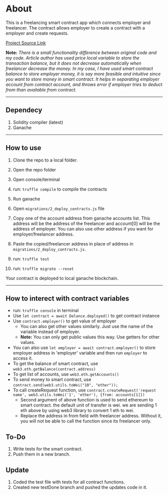 # About

This is a freelancing smart contract app which connects employer and freelancer. The contract allows employer to create a contract with a employer and create requests.

[Project Source Link](https://bitnician.medium.com/solidity-smart-contract-tutorial-with-building-full-stack-dapp-part-1-introduction-65988e83b4a3)

**Note:** *There is a small functionality difference between original code and my code. Article author has used price local variable to store the transaction balance, but it does not decrease automatically when freelancer decrease the money. In my case, I have used smart contract balance to store employer money, it is say more feasible and intuitive since you want to store money in smart contract. It helps in separating employer account from contract account, and throws error if employer tries to deduct from than available from contract.*

---

## Dependecy

1. Solidity compiler (latest)
2. Ganache

---

## How to use

1. Clone the repo to a local folder.
2. Open the repo folder
3. Open console/terminal
4. run: `truffle compile` to compile the contracts
5. Run ganache
6. Open `migrations/2_deploy_contracts.js` file
7. Copy one of the account address from ganache accounts list. This address will be the address of the freelancer and account[0] will be the address of employer. You can also use other address if you want for employer/freelancer address.

8. Paste the copied/freelancer address in place of address in `migrations/2_deploy_contracts.js`.

9. run: `truffle test`
10. run: `truffle migrate --reset`

Your contract is deployed to local ganache blockchain.

---

## How to interect with contract variables

- run: `truffle console` in terminal
- Use `let contract = await Delance.deployed()` to get contract instance
- Use `contract.employer()` to get value of employer
  - You can also get other values similarly. Just use the name of the variable instead of employer.
  - **Note:** You can only get public values this way. Use getters for other values.
- You can also use `let employer = await contract.employer()` to store employer address in 'employer' variable and then run `employer` to access it.
- To get the balance of smart contract, use `web3.eth.getBalance(contract.address)`
- To get list of accounts, use `web3.eth.getAccounts()`
- To send money to smart contract, use `contract.send(web3.utils.toWei("10", "ether"));`
- To call createRequest function, use `contract.createRequest('request name', web3.utils.toWei('1', 'ether'), {from: accounts[1]})`
  - Second argument of above function is used to send ethereum to smart contract. the default unit of transfer is wei. we are sending 1 eth above by using web3 library to convert 1 eth to wei.
  - Replace the address in from field with freelancer address. Without it, you will not be able to call the function since its freelancer only.

## To-Do

1. Write tests for the smart contract.
2. Push them in a new branch.

## Update

1. Coded the test file with tests for all contract functions.
2. Created new testDone branch and pushed the updates code in it.